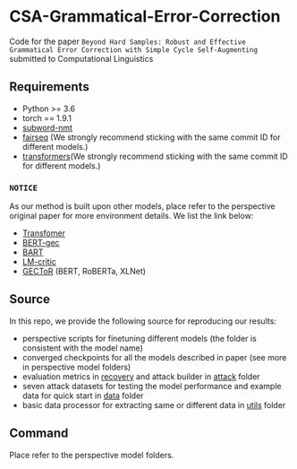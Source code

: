 # CSA-Grammatical-Error-Correction
Code for the paper `Beyond Hard Samples: Robust and Effective Grammatical Error Correction with Simple Cycle Self-Augmenting` submitted to Computational Linguistics

## Requirements
- Python >= 3.6
- torch == 1.9.1
- [subword-nmt](https://github.com/rsennrich/subword-nmt)
- [fairseq](https://github.com/pytorch/fairseq) (We strongly recommend sticking with the same commit ID for different models.)
- [transformers](https://github.com/huggingface/transformers)(We strongly recommend sticking with the same commit ID for different models.)

### `NOTICE`
As our method is built upon other models, place refer to the perspective original paper for more environment details. We list the link below:
- [Transfomer](https://github.com/butsugiri/gec-pseudodata)
- [BERT-gec](https://github.com/kanekomasahiro/bert-gec)
- [BART](https://github.com/Katsumata420/generic-pretrained-GEC)
- [LM-critic](https://github.com/michiyasunaga/LM-Critic)
- [GECToR](https://github.com/grammarly/gector) (BERT, RoBERTa, XLNet)

## Source
In this repo, we provide the following source for reproducing our results:
- perspective scripts for finetuning different models (the folder is consistent with the model name)
- converged checkpoints for all the models described in paper (see more in perspective model folders)
- evaluation metrics in [recovery](./recovert) and attack builder in [attack](./attack) folder
- seven attack datasets for testing the model performance and example data for quick start in [data](./data) folder
- basic data processor for extracting same or different data in [utils](./utils) folder

## Command
Place refer to the perspective model folders.